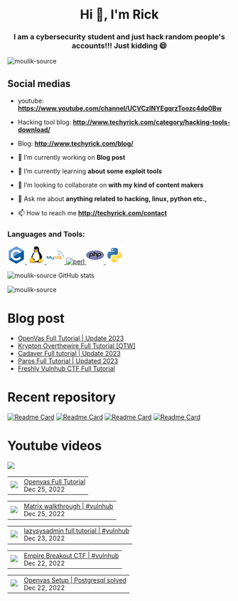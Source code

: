 <h1 align="center">Hi 👋, I'm Rick</h1>
<h3 align="center">I am a cybersecurity student and just hack random people's accounts!!! Just kidding 😄</h3>

<p align="left"> <img src="https://komarev.com/ghpvc/?username=moulik-source&label=Profile%20views&color=0e75b6&style=flat" alt="moulik-source" /> </p> 

## Social medias
- youtube: **https://www.youtube.com/channel/UCVCzINYEgqrzToozc4dp0Bw**
- Hacking tool blog: **http://www.techyrick.com/category/hacking-tools-download/**
- Blog: **http://www.techyrick.com/blog/**

- 🔭 I’m currently working on **Blog post**

- 🌱 I’m currently learning **about some exploit tools**

- 👯 I’m looking to collaborate on **with my kind of content makers**

- 💬 Ask me about **anything related to hacking, linux, python etc.,**

- 📫 How to reach me **http://techyrick.com/contact**


<h3 align="left">Languages and Tools:</h3>
<p align="left"> <a href="https://www.cprogramming.com/" target="_blank"> <img src="https://raw.githubusercontent.com/devicons/devicon/master/icons/c/c-original.svg" alt="c" width="40" height="40"/> </a> <a href="https://www.linux.org/" target="_blank"> <img src="https://raw.githubusercontent.com/devicons/devicon/master/icons/linux/linux-original.svg" alt="linux" width="40" height="40"/> </a> <a href="https://www.mysql.com/" target="_blank"> <img src="https://raw.githubusercontent.com/devicons/devicon/master/icons/mysql/mysql-original-wordmark.svg" alt="mysql" width="40" height="40"/> </a> <a href="https://www.perl.org/" target="_blank"> <img src="https://api.iconify.design/logos-perl.svg" alt="perl" width="40" height="40"/> </a> <a href="https://www.php.net" target="_blank"> <img src="https://raw.githubusercontent.com/devicons/devicon/master/icons/php/php-original.svg" alt="php" width="40" height="40"/> </a> <a href="https://www.python.org" target="_blank"> <img src="https://raw.githubusercontent.com/devicons/devicon/master/icons/python/python-original.svg" alt="python" width="40" height="40"/> </a> </p>



![moulik-source GitHub stats](https://github-readme-stats.vercel.app/api?username=moulik-source&show_icons=true&theme=vision-friendly-dark)

<p><img align="center" src="https://github-readme-streak-stats.herokuapp.com/?user=moulik-source&theme=vision-friendly-dark" alt="moulik-source" /></p>

# Blog post
<!-- BLOG-POST-LIST:START -->
- [OpenVas Full Tutorial | Update 2023](https://techyrick.com/openvas-full-tutorial/)
- [Krypton Overthewire Full Tutorial [OTW]](https://techyrick.com/krypton-overthewire-full-tutorial/)
- [Cadaver Full tutorial | Update 2023](https://techyrick.com/cadaver-full-tutorial/)
- [Paros Full Tutorial | Updated 2023](https://techyrick.com/paros-full-tutorial/)
- [Freshly Vulnhub CTF Full Tutorial](https://techyrick.com/freshly-vulnhub-walkthrogh/)
<!-- BLOG-POST-LIST:END -->

# Recent repository 

[![Readme Card](https://github-readme-stats.vercel.app/api/pin/?username=moulik-source&repo=ddos&theme=outrun)](https://github.com/moulik-source/ddos) 
[![Readme Card](https://github-readme-stats.vercel.app/api/pin/?username=moulik-source&repo=port-scan&theme=outrun)](https://github.com/moulik-source/port-scan)
[![Readme Card](https://github-readme-stats.vercel.app/api/pin/?username=moulik-source&repo=moulik-source&theme=outrun)](https://github.com/moulik-source/moulik-source)
[![Readme Card](https://github-readme-stats.vercel.app/api/pin/?username=moulik-source&repo=hashmo&theme=outrun)](https://github.com/moulik-source/hashmo)

# Youtube videos

[<img src="https://img.shields.io/badge/-Subscribe-red?style=for-the-badge&logo=youtube&logoColor=white"/>](https://www.youtube.com/channel/UCVHmOOAGNcLK5k0i7G1gTrQ)

<!-- YOUTUBE:START --><table><tr><td><a href="https://www.youtube.com/watch?v=v5XW-VDLo_Q"><img width="140px" src="https://i.ytimg.com/vi/v5XW-VDLo_Q/mqdefault.jpg"></a></td>
<td><a href="https://www.youtube.com/watch?v=v5XW-VDLo_Q">Openvas Full Tutorial</a><br/>Dec 25, 2022</td></tr></table>
<table><tr><td><a href="https://www.youtube.com/watch?v=cyOjGCVvNbQ"><img width="140px" src="https://i.ytimg.com/vi/cyOjGCVvNbQ/mqdefault.jpg"></a></td>
<td><a href="https://www.youtube.com/watch?v=cyOjGCVvNbQ">Matrix walkthrough | #vulnhub</a><br/>Dec 25, 2022</td></tr></table>
<table><tr><td><a href="https://www.youtube.com/watch?v=ZMyRA33Tc24"><img width="140px" src="https://i.ytimg.com/vi/ZMyRA33Tc24/mqdefault.jpg"></a></td>
<td><a href="https://www.youtube.com/watch?v=ZMyRA33Tc24">lazysysadmin full tutorial | #vulnhub</a><br/>Dec 23, 2022</td></tr></table>
<table><tr><td><a href="https://www.youtube.com/watch?v=tc_BYlvayQg"><img width="140px" src="https://i.ytimg.com/vi/tc_BYlvayQg/mqdefault.jpg"></a></td>
<td><a href="https://www.youtube.com/watch?v=tc_BYlvayQg">Empire Breakout CTF | #vulnhub</a><br/>Dec 22, 2022</td></tr></table>
<table><tr><td><a href="https://www.youtube.com/watch?v=3ZT5Eq1sTJk"><img width="140px" src="https://i.ytimg.com/vi/3ZT5Eq1sTJk/mqdefault.jpg"></a></td>
<td><a href="https://www.youtube.com/watch?v=3ZT5Eq1sTJk">Openvas Setup | Postgresql solved</a><br/>Dec 22, 2022</td></tr></table>
<!-- YOUTUBE:END -->

